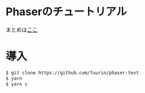 # Phaserのチュートリアル
まとめは[ここ](https://scrapbox.io/programming/Phaser.js)  

# 導入
``` bash
$ git clone https://github.com/fuurin/phaser-test
$ yarn
$ yarn s
```